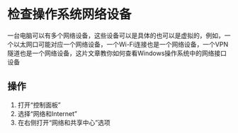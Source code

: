 # 检查操作系统网络设备
一台电脑可以有多个网络设备，这些设备可以是具体的也可以是虚拟的，例如，一个以太网口可能对应一个网络设备，一个Wi-Fi连接也是一个网络设备，一个VPN隧道也是一个网络设备，这片文章教你如何查看Windows操作系统中的网络接口设备
## 操作
1. 打开“控制面板”
2. 选择“网络和Internet”
3. 在右侧打开“网络和共享中心”选项
